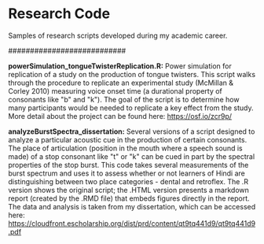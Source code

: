 # Research Code

Samples of research scripts developed during my academic career.

###########################

<b>powerSimulation_tongueTwisterReplication.R:</b> 
Power simulation for replication of a study on the production of tongue twisters. This script walks through the procedure to replicate an experimental study (McMillan & Corley 2010) measuring voice onset time (a durational property of consonants like "b" and "k"). The goal of the script is to determine how many participants would be needed to replicate a key effect from the study. More detail about the project can be found here: https://osf.io/zcr9p/

<b>analyzeBurstSpectra_dissertation:</b>
Several versions of a script designed to analyze a particular acoustic cue in the production of certain consonants. The place of articulation (position in the mouth where a speech sound is made) of a stop consonant like "t" or "k" can be cued in part by the spectral properties of the stop burst. This code takes several measurements of the burst spectrum and uses it to assess whether or not learners of Hindi are distinguishing between two place categories - dental and retroflex. The .R version shows the original script; the .HTML version presents a markdown report (created by the .RMD file) that embeds figures directly in the report. The data and analysis is taken from my dissertation, which can be accessed here: https://cloudfront.escholarship.org/dist/prd/content/qt9tq441d9/qt9tq441d9.pdf


